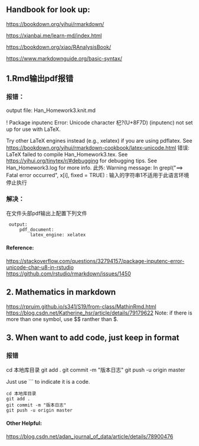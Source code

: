 ## Handbook for look up:

https://bookdown.org/yihui/rmarkdown/

https://xianbai.me/learn-md/index.html

https://bookdown.org/xiao/RAnalysisBook/

https://www.markdownguide.org/basic-syntax/


## 1.Rmd输出pdf报错
    
### 报错：
output file: Han_Homework3.knit.md

! Package inputenc Error: Unicode character 杞?(U+8F7D)
(inputenc)                not set up for use with LaTeX.

Try other LaTeX engines instead (e.g., xelatex) if you are using pdflatex. See https://bookdown.org/yihui/rmarkdown-cookbook/latex-unicode.html
错误: LaTeX failed to compile Han_Homework3.tex. See https://yihui.org/tinytex/r/#debugging for debugging tips. See Han_Homework3.log for more info.
此外: Warning message:
In grepl("==> Fatal error occurred", x[i], fixed = TRUE) :
  输入的字符串1不适用于此语言环境
停止执行

    
### 解决：
在文件头部pdf输出上配置下列文件

```{r}
 output:
     pdf_document:  
         latex_engine: xelatex
```

#### Reference:
https://stackoverflow.com/questions/32794157/package-inputenc-error-unicode-char-u8-in-rstudio  
https://github.com/rstudio/rmarkdown/issues/1450


## 2. Mathematics in markdown
https://rpruim.github.io/s341/S19/from-class/MathinRmd.html
https://blog.csdn.net/Katherine_hsr/article/details/79179622
Note: if there is more than one symbol, use $$ ranther than $.

## 3. When want to add code, just keep in format

### 报错
cd 本地库目录
git add .
git commit -m "版本日志"
git push -u origin master

Just use ``` to indicate it is a code.

```
cd 本地库目录
git add .
git commit -m "版本日志"
git push -u origin master
```



         


#### Other Helpful:
https://blog.csdn.net/adan_journal_of_data/article/details/78900476

